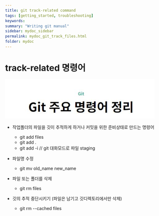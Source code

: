 ```yaml
---
title: git track-related command
tags: [getting_started, troubleshooting]
keywords:
summary: "Writing git manual"
sidebar: mydoc_sidebar
permalink: mydoc_git_track_files.html
folder: mydoc
---
```


# track-related 명령어

![IMG1](./images/img1.JPG)

* 작업폴더의 파일을 깃이 추적하게 하거나 커밋을 위한 준비상태로 만드는 명령어
	* git add files
	* git add .
	* git add -i  // git 대화모드로 파일 staging

* 파일명 수정
	* git mv old_name new_name

* 파일 또는 폴더를 삭제
	* git rm files

* 깃의 추적 중단시키기 (파일은 남기고 깃디렉토리에서만 삭제)
	* git rm --cached files
	
	